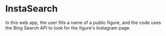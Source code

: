 # InstaSearch
In this web app, the user fills a name of a public figure, and the code uses the Bing Search API to look for the figure's Instagram page.
